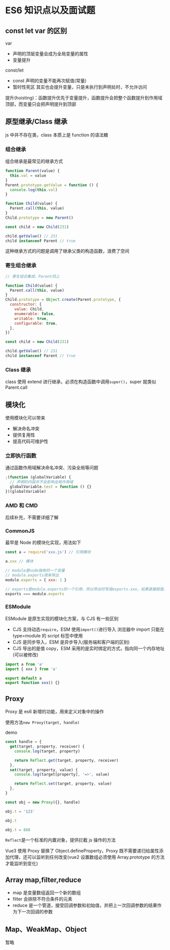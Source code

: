 # ES6 知识点以及面试题

## const let var 的区别

var

- 声明的顶层变量会成为全局变量的属性
- 变量提升

const/let

- const 声明的变量不能再次赋值(常量)
- 暂时性死区 其实也会提升变量，只是未执行到声明处时，不允许访问

提升(hoisting)：函数提升优先于变量提升，函数提升会把整个函数提升到作用域顶部，而变量只会把声明提升到顶部

## 原型继承/Class 继承

js 中并不存在类，class 本质上是 function 的语法糖

### 组合继承

组合继承是最常见的继承方式

```javascript
function Parent(value) {
  this.val = value
}
Parent.prototype.getValue = function () {
  console.log(this.val)
}

function Child(value) {
  Parent.call(this, value)
}
Child.prototype = new Parent()

const child = new Child(231)

child.getValue() // 231
child instanceof Parent // true
```

这种继承方式的问题是调用了继承父类的构造函数，浪费了空间

### 寄生组合继承

```javascript
// 寄生组合集成，Parent同上

function Child(value) {
  Parent.call(this, value)
}
Child.prototype = Object.create(Parent.prototype, {
  constructor: {
    value: Child,
    enumerable: false,
    writable: true,
    configurable: true,
  },
})

const child = new Child(231)

child.getValue() // 231
child instanceof Parent // true
```

### Class 继承

class 使用 extend 进行继承，必须在构造函数中调用`super()`，super 就类似 Parent.call

## 模块化

使用模块化可以带来

- 解决命名冲突
- 提供复用性
- 提高代码可维护性

### 立即执行函数

通过函数作用域解决命名冲突、污染全局等问题

```javascript
;(function (globalVariable) {
  // 声明的内容并不会影响全局作用域
  globalVariable.test = function () {}
})(globalVariable)
```

### AMD 和 CMD

后续补充，不需要详细了解

### CommonJS

最早是 Node 的模块化实现，用法如下

```javascript
const a = require('xxx.js') // 引用模块

a.xxx // 模块

// module是node独有的一个变量
// module.exports用来导出
module.exports = { xxx: 1 }

// exports是module.exports的一个引用，所以导出时写成exports.xxx，如果直接赋值，会导致exports变成新的地址，module.exports并不会收到修改
exports === module.exports
```

### ESModule

ESModule 是原生实现的模块化方案，与 CJS 有一些区别

- CJS 支持动态`require`，ESM 使用`import()`进行导入 浏览器中 import 只能在 type=module 的 script 标签中使用
- CJS 是同步导入，ESM 是异步导入(服务端和客户端的区别)
- CJS 导出的是值 copy，ESM 采用的是实时绑定的方式，指向同一个内存地址(可以被修改)

```javascript
import a from 'a'
import { xxx } from 'a'

export default a
export function xxx() {}
```

## Proxy

Proxy 是 es6 新增的功能，用来定义对象中的操作

使用方法`new Proxy(target, handle)`

demo

```javascript
const handle = {
  get(target, property, receiver) {
    console.log(target, property)

    return Reflect.get(target, property, receiver)
  },
  set(target, property, value) {
    console.log(target[property], '=>', value)

    return Reflect.set(target, property, value)
  },
}

const obj = new Proxy({}, handle)

obj.t = '123'

obj.t

obj.t = 888
```

`Reflect`是一个标准的内置对象，提供拦截 js 操作的方法

Vue3 使用 Proxy 替换了 Object.defineProperty，Proxy 既不需要递归给属性添加代理，还可以监听到任何改变(vue2 设置数组必须使用 Array.prototype 的方法才能监听到变化)

## Array map,filter,reduce

- map 是变量数组返回一个新的数组
- filter 会排除不符合条件的元素
- reduce 是一个管道，接受回调参数和初始值，并把上一次回调参数的结果作为下一次回调的参数

## Map、WeakMap、Object

暂略
